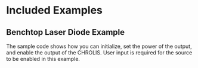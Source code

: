 # Included Examples

## Benchtop Laser Diode Example
The sample code shows how you can initialize, set the power of the output, and enable the output of the CHROLIS. User input is required for the source to be enabled in this example. 
